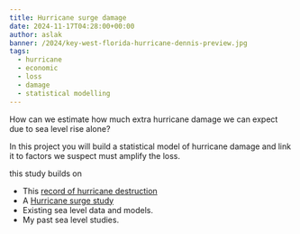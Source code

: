 ```yaml
---
title: Hurricane surge damage
date: 2024-11-17T04:28:00+00:00
author: aslak
banner: /2024/key-west-florida-hurricane-dennis-preview.jpg
tags:
  - hurricane
  - economic
  - loss
  - damage
  - statistical modelling
---
```

How can we estimate how much extra hurricane damage we can expect due to sea level rise alone? 
<!--more-->

In this project you will build a statistical model of hurricane damage and link it to factors we suspect must amplify the loss. 


this study builds on
* This [record of hurricane destruction](/publication/2019-12-01-hurricane-damage-area-of-total-destruction/)
* A [Hurricane surge study](/publication/2013-10-11-homogeneous-record-of-atlantic-hurricane-surge-threat-since-1923/)
* Existing sea level data and models.
* My past sea level studies. 